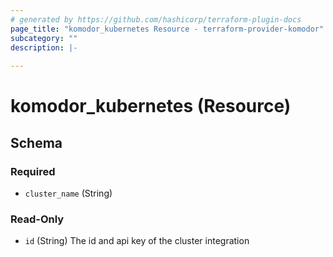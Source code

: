```yaml
---
# generated by https://github.com/hashicorp/terraform-plugin-docs
page_title: "komodor_kubernetes Resource - terraform-provider-komodor"
subcategory: ""
description: |-
  
---
```


# komodor_kubernetes (Resource)





<!-- schema generated by tfplugindocs -->
## Schema

### Required

- `cluster_name` (String)

### Read-Only

- `id` (String) The id and api key of the cluster integration
